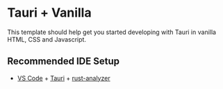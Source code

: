 # Tauri + Vanilla

This template should help get you started developing with Tauri in vanilla HTML, CSS and Javascript.

## Recommended IDE Setup

- [VS Code](https://code.visualstudio.com/) + 
  [Tauri](https://marketplace.visualstudio.com/items?itemName=tauri-apps.tauri-vscode) + 
  [rust-analyzer](https://marketplace.visualstudio.com/items?itemName=rust-lang.rust-analyzer)
